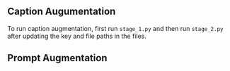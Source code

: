 ## Caption Augumentation

To run caption augmentation, first run `stage_1.py` and then run `stage_2.py` after updating the key and file paths in the files.

## Prompt Augmentation

